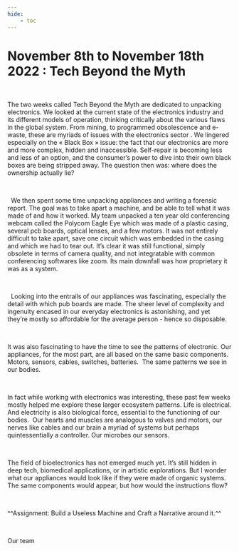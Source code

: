 ```yaml
---
hide:
    - toc
---
```


# November 8th to November 18th 2022 : Tech Beyond the Myth

<br>

The two weeks called Tech Beyond the Myth are dedicated to unpacking electronics. We looked at the current state of the electronics industry and its different models of operation, thinking critically about the various flaws in the global system. From mining, to programmed obsolescence and e-waste, these are myriads of issues with the electronics sector . We lingered especially on the « Black Box » issue: the fact that our electronics are more and more complex, hidden and inaccessible. Self-repair is becoming less and less of an option, and the consumer’s power to dive into their own black boxes are being stripped away. The question then was: where does the ownership actually lie?

<br>

  We then spent some time unpacking appliances and writing a forensic report. The goal was to take apart a machine, and be able to tell what it was made of and how it worked. My team unpacked a ten year old conferencing webcam called the Polycom Eagle Eye which was made of a plastic casing, several pcb boards, optical lenses, and a few motors. It was not entirely difficult to take apart, save one circuit which was embedded in the casing and which we had to tear out. It’s clear it was still functional, simply obsolete in terms of camera quality, and not integratable with common conferencing softwares like zoom. Its main downfall was how proprietary it was as a system.

<br>

  Looking into the entrails of our appliances was fascinating, especially the detail with which pub boards are made. The sheer level of complexity and ingenuity encased in our everyday electronics is astonishing, and yet they’re mostly so affordable for the average person - hence so disposable.  

<br>

It was also fascinating to have the time to see the patterns of electronic. Our appliances, for the most part, are all based on the same basic components. Motors, sensors, cables, switches, batteries.  The same patterns we see in our bodies.  

<br>

In fact while working with electronics was interesting, these past few weeks mostly helped me explore these larger ecosystem patterns. Life is electrical. And electricity is also biological force, essential to the functioning of our bodies.  Our hearts and muscles are analogous to valves and motors, our nerves like cables and our brain a myriad of systems but perhaps quintessentially a controller. Our microbes our sensors. 

<br>

The field of bioelectronics has not emerged much yet. It’s still hidden in deep tech, biomedical applications, or in artistic explorations. But I wonder what our appliances would look like if they were made of organic systems. The same components would appear, but how would the instructions flow? 

<br>


^^Assignment: Build a Useless Machine and Craft a Narrative around it.^^


<br>


Our team
